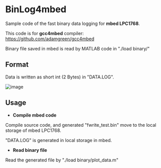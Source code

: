 # BinLog4mbed
Sample code of the fast binary data logging for __mbed LPC1768__.

This code is for __gcc4mbed__ compiler: https://github.com/adamgreen/gcc4mbed

Binary file saved in mbed is read by MATLAB code in "./load binary/"


## Format

Data is written as short int (2 Bytes) in "DATA.LOG".

![image](https://user-images.githubusercontent.com/114337358/206899316-ff17f5a5-9f0d-494a-b434-a7b967445486.png)



## Usage

* __Compile mbed code__

Compile source code, and generated "fwrite_test.bin" move to the local storage of  mbed LPC1768.

"DATA.LOG" is generated in local storage in mbed.

* __Read binary file__

Read the generated file by "./load binary/plot_data.m"
